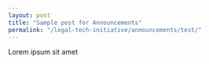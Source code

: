 ```yaml
---
layout: post
title: "Sample post for Announcements"
permalink: "/legal-tech-initiative/announcements/test/"
---
```

Lorem ipsum sit amet
